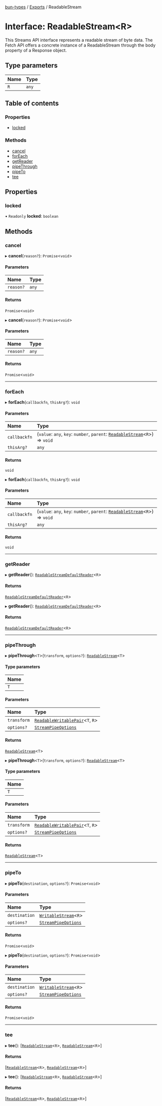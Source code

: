[bun-types](https://oven-sh.github.io/bun-types/README.md) / [Exports](https://oven-sh.github.io/bun-types/modules.md) / ReadableStream

# Interface: ReadableStream<R\>

This Streams API interface represents a readable stream of byte data. The Fetch API offers a concrete instance of a ReadableStream through the body property of a Response object.

## Type parameters

| Name | Type |
| :------ | :------ |
| `R` | `any` |

## Table of contents

### Properties

- [locked](https://oven-sh.github.io/bun-types/interfaces/ReadableStream.md#locked)

### Methods

- [cancel](https://oven-sh.github.io/bun-types/interfaces/ReadableStream.md#cancel)
- [forEach](https://oven-sh.github.io/bun-types/interfaces/ReadableStream.md#foreach)
- [getReader](https://oven-sh.github.io/bun-types/interfaces/ReadableStream.md#getreader)
- [pipeThrough](https://oven-sh.github.io/bun-types/interfaces/ReadableStream.md#pipethrough)
- [pipeTo](https://oven-sh.github.io/bun-types/interfaces/ReadableStream.md#pipeto)
- [tee](https://oven-sh.github.io/bun-types/interfaces/ReadableStream.md#tee)

## Properties

### locked

• `Readonly` **locked**: `boolean`

## Methods

### cancel

▸ **cancel**(`reason?`): `Promise`<`void`\>

#### Parameters

| Name | Type |
| :------ | :------ |
| `reason?` | `any` |

#### Returns

`Promise`<`void`\>

▸ **cancel**(`reason?`): `Promise`<`void`\>

#### Parameters

| Name | Type |
| :------ | :------ |
| `reason?` | `any` |

#### Returns

`Promise`<`void`\>

___

### forEach

▸ **forEach**(`callbackfn`, `thisArg?`): `void`

#### Parameters

| Name | Type |
| :------ | :------ |
| `callbackfn` | (`value`: `any`, `key`: `number`, `parent`: [`ReadableStream`](https://oven-sh.github.io/bun-types/modules.md#readablestream)<`R`\>) => `void` |
| `thisArg?` | `any` |

#### Returns

`void`

▸ **forEach**(`callbackfn`, `thisArg?`): `void`

#### Parameters

| Name | Type |
| :------ | :------ |
| `callbackfn` | (`value`: `any`, `key`: `number`, `parent`: [`ReadableStream`](https://oven-sh.github.io/bun-types/modules.md#readablestream)<`R`\>) => `void` |
| `thisArg?` | `any` |

#### Returns

`void`

___

### getReader

▸ **getReader**(): [`ReadableStreamDefaultReader`](https://oven-sh.github.io/bun-types/modules.md#readablestreamdefaultreader)<`R`\>

#### Returns

[`ReadableStreamDefaultReader`](https://oven-sh.github.io/bun-types/modules.md#readablestreamdefaultreader)<`R`\>

▸ **getReader**(): [`ReadableStreamDefaultReader`](https://oven-sh.github.io/bun-types/modules.md#readablestreamdefaultreader)<`R`\>

#### Returns

[`ReadableStreamDefaultReader`](https://oven-sh.github.io/bun-types/modules.md#readablestreamdefaultreader)<`R`\>

___

### pipeThrough

▸ **pipeThrough**<`T`\>(`transform`, `options?`): [`ReadableStream`](https://oven-sh.github.io/bun-types/modules.md#readablestream)<`T`\>

#### Type parameters

| Name |
| :------ |
| `T` |

#### Parameters

| Name | Type |
| :------ | :------ |
| `transform` | [`ReadableWritablePair`](https://oven-sh.github.io/bun-types/interfaces/ReadableWritablePair.md)<`T`, `R`\> |
| `options?` | [`StreamPipeOptions`](https://oven-sh.github.io/bun-types/interfaces/StreamPipeOptions.md) |

#### Returns

[`ReadableStream`](https://oven-sh.github.io/bun-types/modules.md#readablestream)<`T`\>

▸ **pipeThrough**<`T`\>(`transform`, `options?`): [`ReadableStream`](https://oven-sh.github.io/bun-types/modules.md#readablestream)<`T`\>

#### Type parameters

| Name |
| :------ |
| `T` |

#### Parameters

| Name | Type |
| :------ | :------ |
| `transform` | [`ReadableWritablePair`](https://oven-sh.github.io/bun-types/interfaces/ReadableWritablePair.md)<`T`, `R`\> |
| `options?` | [`StreamPipeOptions`](https://oven-sh.github.io/bun-types/interfaces/StreamPipeOptions.md) |

#### Returns

[`ReadableStream`](https://oven-sh.github.io/bun-types/modules.md#readablestream)<`T`\>

___

### pipeTo

▸ **pipeTo**(`destination`, `options?`): `Promise`<`void`\>

#### Parameters

| Name | Type |
| :------ | :------ |
| `destination` | [`WritableStream`](https://oven-sh.github.io/bun-types/modules.md#writablestream)<`R`\> |
| `options?` | [`StreamPipeOptions`](https://oven-sh.github.io/bun-types/interfaces/StreamPipeOptions.md) |

#### Returns

`Promise`<`void`\>

▸ **pipeTo**(`destination`, `options?`): `Promise`<`void`\>

#### Parameters

| Name | Type |
| :------ | :------ |
| `destination` | [`WritableStream`](https://oven-sh.github.io/bun-types/modules.md#writablestream)<`R`\> |
| `options?` | [`StreamPipeOptions`](https://oven-sh.github.io/bun-types/interfaces/StreamPipeOptions.md) |

#### Returns

`Promise`<`void`\>

___

### tee

▸ **tee**(): [[`ReadableStream`](https://oven-sh.github.io/bun-types/modules.md#readablestream)<`R`\>, [`ReadableStream`](https://oven-sh.github.io/bun-types/modules.md#readablestream)<`R`\>]

#### Returns

[[`ReadableStream`](https://oven-sh.github.io/bun-types/modules.md#readablestream)<`R`\>, [`ReadableStream`](https://oven-sh.github.io/bun-types/modules.md#readablestream)<`R`\>]

▸ **tee**(): [[`ReadableStream`](https://oven-sh.github.io/bun-types/modules.md#readablestream)<`R`\>, [`ReadableStream`](https://oven-sh.github.io/bun-types/modules.md#readablestream)<`R`\>]

#### Returns

[[`ReadableStream`](https://oven-sh.github.io/bun-types/modules.md#readablestream)<`R`\>, [`ReadableStream`](https://oven-sh.github.io/bun-types/modules.md#readablestream)<`R`\>]
